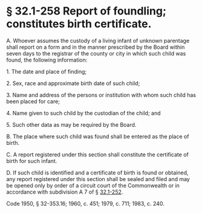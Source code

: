 # § 32.1-258 Report of foundling; constitutes birth certificate.

<p>A. Whoever assumes the custody of a living infant of unknown parentage shall report on a form and in the manner prescribed by the Board within seven days to the registrar of the county or city in which such child was found, the following information:</p><p>1. The date and place of finding;</p><p>2. Sex, race and approximate birth date of such child;</p><p>3. Name and address of the persons or institution with whom such child has been placed for care;</p><p>4. Name given to such child by the custodian of the child; and</p><p>5. Such other data as may be required by the Board.</p><p>B. The place where such child was found shall be entered as the place of birth.</p><p>C. A report registered under this section shall constitute the certificate of birth for such infant.</p><p>D. If such child is identified and a certificate of birth is found or obtained, any report registered under this section shall be sealed and filed and may be opened only by order of a circuit court of the Commonwealth or in accordance with subdivision A 7 of § <a href='http://law.lis.virginia.gov/vacode/32.1-252/'>32.1-252</a>.</p><p>Code 1950, § 32-353.16; 1960, c. 451; 1979, c. 711; 1983, c. 240.</p>